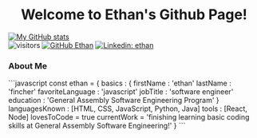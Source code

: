<h1 align='center'>Welcome to Ethan's Github Page!</h1>

[![My GitHub stats](https://github-readme-stats.vercel.app/api?username=ethanfincher)](https://github.com/ethanfincher/github-readme-stats)
<br/>
![visitors](https://visitor-badge.glitch.me/badge?page_id=README.md)
[![GitHub Ethan](https://img.shields.io/github/followers/ethanfincher?label=follow&style=social)](https://github.com/ethanfincher)
[![Linkedin: ethan](https://img.shields.io/badge/-ethanfincher-blue?style=flat-square&logo=Linkedin&logoColor=white&link=https://www.linkedin.com/in/ethan-fincher/)](https://www.linkedin.com/in/ethan-fincher-3959621a5/)
<br/>
<h3>About Me</h3>
```javascript
const ethan = {
  basics : { 
    firstName : 'ethan'
    lastName : 'fincher'
    favoriteLanguage : 'javascript'
    jobTitle : 'software engineer'
    education : 'General Assembly Software Engineering Program' 
  }
  languagesKnown : [HTML, CSS, JavaScript, Python, Java]
  tools : [React, Node]
  lovesToCode = true
  currentWork = 'finishing learning basic coding skills at General Assembly Software Engineering!'
}
```
<!--
**ethanfincher/ethanfincher** is a ✨ _special_ ✨ repository because its `README.md` (this file) appears on your GitHub profile.

Here are some ideas to get you started:

- 🔭 I’m currently working on ...
- 🌱 I’m currently learning ...
- 👯 I’m looking to collaborate on ...
- 🤔 I’m looking for help with ...
- 💬 Ask me about ...
- 📫 How to reach me: ...
- 😄 Pronouns: ...
- ⚡ Fun fact: ...
-->
